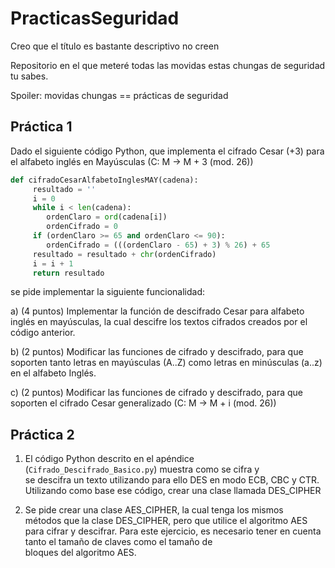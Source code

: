 # PracticasSeguridad
Creo que el título es bastante descriptivo no creen

Repositorio en el que meteré todas las movidas estas chungas de seguridad tu sabes.

Spoiler: movidas chungas == prácticas de seguridad

## Práctica 1
Dado el siguiente código Python, que implementa el cifrado Cesar (+3) para el
alfabeto inglés en Mayúsculas (C: M → M + 3 (mod. 26)) 
```python
def cifradoCesarAlfabetoInglesMAY(cadena):
     resultado = ''
     i = 0
     while i < len(cadena):
        ordenClaro = ord(cadena[i])
        ordenCifrado = 0
     if (ordenClaro >= 65 and ordenClaro <= 90):
        ordenCifrado = (((ordenClaro - 65) + 3) % 26) + 65
     resultado = resultado + chr(ordenCifrado)
     i = i + 1
     return resultado
```

se pide implementar la siguiente funcionalidad:

a) (4 puntos) Implementar la función de descifrado Cesar para alfabeto inglés en
mayúsculas, la cual descifre los textos cifrados creados por el código anterior.


b) (2 puntos) Modificar las funciones de cifrado y descifrado, para que soporten tanto
letras en mayúsculas (A..Z) como letras en minúsculas (a..z) en el alfabeto Inglés.


c) (2 puntos) Modificar las funciones de cifrado y descifrado, para que soporten el
cifrado Cesar generalizado (C: M → M + i (mod. 26))

## Práctica 2
1. El	código	Python	descrito	en	el	apéndice (`Cifrado_Descifrado_Basico.py`)	muestra	como	se	cifra	y	
se	descifra	un	texto	utilizando	para	ello	DES	en	modo	ECB,	CBC y	CTR.	Utilizando	como	base	ese	
código,	crear	 una	clase	llamada	DES_CIPHER

2. Se	 pide	 crear	 una	 clase	 AES_CIPHER,	 la	 cual	 tenga	 los	mismos	
métodos	 que	 la	 clase	 DES_CIPHER,	 pero	 que	 utilice	 el	 algoritmo	 AES	 para	 cifrar	 y	 descifrar.	
Para	este	ejercicio,	es	necesario	tener en	cuenta	tanto	el	tamaño	de	claves	como	el	tamaño	de	
bloques	del	algoritmo	AES.